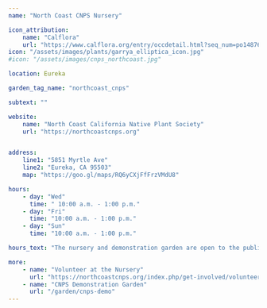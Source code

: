 ```yaml
---
name: "North Coast CNPS Nursery"

icon_attribution: 
    name: "Calflora"
    url: "https://www.calflora.org/entry/occdetail.html?seq_num=po148768"
icon: "/assets/images/plants/garrya_elliptica_icon.jpg"
#icon: "/assets/images/cnps_northcoast.jpg" 

location: Eureka

garden_tag_name: "northcoast_cnps"

subtext: ""

website: 
    name: "North Coast California Native Plant Society"
    url: "https://northcoastcnps.org"


address:
    line1: "5851 Myrtle Ave"
    line2: "Eureka, CA 95503" 
    map: "https://goo.gl/maps/RQ6yCXjFfFrzVMdU8"

hours:
    - day: "Wed"
      time: " 10:00 a.m. - 1:00 p.m."
    - day: "Fri"
      time: "10:00 a.m. - 1:00 p.m."
    - day: "Sun"
      time: "10:00 a.m. - 1:00 p.m."

hours_text: "The nursery and demonstration garden are open to the public during Volunteer Hours. Plant sales are on hold until the Spring Plant Sale."

more:
    - name: "Volunteer at the Nursery"
      url: "https://northcoastcnps.org/index.php/get-involved/volunteer-at-the-nursery"
    - name: "CNPS Demonstration Garden"
      url: "/garden/cnps-demo"
---
```


